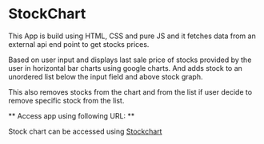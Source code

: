 # StockChart

This App is build using HTML, CSS and pure JS and it fetches data from an external api end point to get stocks prices.

Based on user input and displays last sale price of stocks provided by the user in horizontal bar charts using google charts. And adds stock to an unordered list below the input field and above stock graph.

This also removes stocks from the chart and from the list if user decide to remove specific stock from the list.

** Access app using following URL: **

Stock chart can be accessed using [Stockchart](https://patela08.github.io/StockChart/)